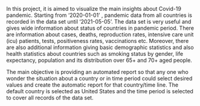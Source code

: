 In this project, it is aimed to visualize the main insights about Covid-19 pandemic. Starting from ‘2020-01-01’ , pandemic data from all countries is recorded in the data set until ‘2021-05-05’. The data set is very useful and gives wide information about status of countries in pandemic period. There are information about cases, deaths, reproduction rates, intensive care unit (icu) patients, tests, positiveness rates, vaccinations etc. Moreover, there are also additional information giving basic demographic statistics and also health statistics about countries such as smoking status by gender, life expectancy, population and its distribution over 65+ and 70+ aged people.

The main objective is providing an automated report so that any one who wonder the situation about a country or in time period could select desired values and create the automatic report for that country/time line. The default country is selected as United States and the time period is selected to cover all records of the data set.
